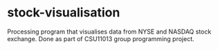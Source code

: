 # stock-visualisation
Processing program that visualises data from NYSE and NASDAQ stock exchange. Done as part of CSU11013 group programming project.
